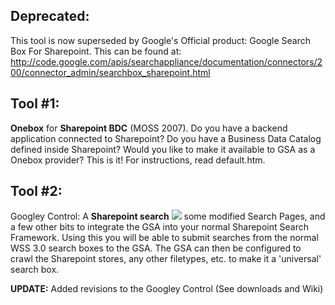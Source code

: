 ## Deprecated: ##
This tool is now superseded by Google's Official product: Google Search Box For Sharepoint.  This can be found at:
http://code.google.com/apis/searchappliance/documentation/connectors/200/connector_admin/searchbox_sharepoint.html



## Tool #1: ##
**Onebox** for **Sharepoint BDC** (MOSS 2007). Do you have a backend application connected to Sharepoint? Do you have a Business Data Catalog defined inside Sharepoint? Would you like to make it available to GSA as a Onebox provider? This is it! For instructions, read default.htm.



## Tool #2: ##
Googley Control:   A **Sharepoint search** [![](http://google-search-appliance-toolkit-for-sharepoint.googlecode.com/files/dropdown_scope.jpg)](webpart.md) some modified Search Pages, and a few other bits to integrate the GSA into your normal Sharepoint Search Framework.   Using this you will be able to submit searches from the normal WSS 3.0 search boxes to the GSA.   The GSA can then be configured to crawl the Sharepoint stores, any other filetypes, etc. to make it a 'universal' search box.

**UPDATE:**  Added revisions to the Googley Control (See downloads and Wiki)
